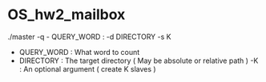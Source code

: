 # OS_hw2_mailbox
 ./master -q - QUERY_WORD :  -d DIRECTORY -s K
  - QUERY_WORD : What word to count 
  - DIRECTORY : The target directory ( May be absolute or relative path )
  -K : An optional argument ( create K slaves )

